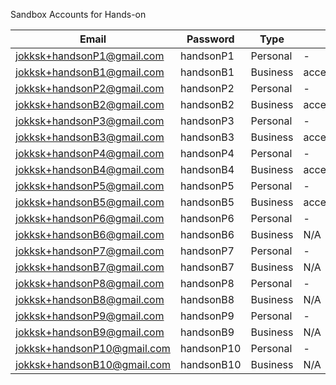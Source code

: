 Sandbox Accounts for Hands-on

| Email                      | Password  |  Type    | Access Token |
| --------------------       | --------  |  ------- | ----------- |
| jokksk+handsonP1@gmail.com | handsonP1 | Personal |  - |
| jokksk+handsonB1@gmail.com | handsonB1 | Business |  access_token$sandbox$46h2dfpnrgwhh28v$caf96a1e8825b827e1d0a20b4461f984 |
| jokksk+handsonP2@gmail.com | handsonP2 | Personal |  - |
| jokksk+handsonB2@gmail.com | handsonB2 | Business |  access_token$sandbox$bfrn72ysfck97t3w$a7b274742d1343516fa46fe18bafa697 |
| jokksk+handsonP3@gmail.com | handsonP3 | Personal |  - |
| jokksk+handsonB3@gmail.com | handsonB3 | Business |  access_token$sandbox$mbyr5n6yhkyct59p$5327c1a46788b1e95a1bd1acfb0ab05d |
| jokksk+handsonP4@gmail.com | handsonP4 | Personal |  - |
| jokksk+handsonB4@gmail.com | handsonB4 | Business |  access_token$sandbox$8rxnnp25jwvds8x5$68891b21b7b751210bfbeb88679ad51b |
| jokksk+handsonP5@gmail.com | handsonP5 | Personal |  - |
| jokksk+handsonB5@gmail.com | handsonB5 | Business |  access_token$sandbox$2rpxhjj392p8fc4b$182c03a30e659f8bdb24bd7e38dec3c3 |
| jokksk+handsonP6@gmail.com | handsonP6 | Personal |  - |
| jokksk+handsonB6@gmail.com | handsonB6 | Business |  N/A |
| jokksk+handsonP7@gmail.com | handsonP7 | Personal |  - |
| jokksk+handsonB7@gmail.com | handsonB7 | Business |  N/A |
| jokksk+handsonP8@gmail.com | handsonP8 | Personal |  - |
| jokksk+handsonB8@gmail.com | handsonB8 | Business |  N/A |
| jokksk+handsonP9@gmail.com | handsonP9 | Personal |  - |
| jokksk+handsonB9@gmail.com | handsonB9 | Business |  N/A |
| jokksk+handsonP10@gmail.com | handsonP10 | Personal |  - |
| jokksk+handsonB10@gmail.com | handsonB10 | Business | N/A |
